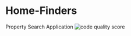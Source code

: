 # Home-Finders
Property Search Application
![code quality score](https://www.code-inspector.com/project/19461/score/svg)
